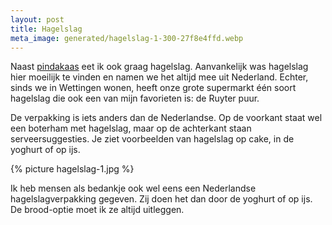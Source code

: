 ```yaml
---
layout: post
title: Hagelslag
meta_image: generated/hagelslag-1-300-27f8e4ffd.webp
---
```


Naast [pindakaas](https://roaldin.ch/pindakaas) eet ik ook graag hagelslag. Aanvankelijk was hagelslag hier moeilijk te vinden en namen we het altijd mee uit Nederland. Echter, sinds we in Wettingen wonen, heeft onze grote supermarkt één soort hagelslag die ook een van mijn favorieten is: de Ruyter puur.

De verpakking is iets anders dan de Nederlandse. Op de voorkant staat wel een boterham met hagelslag, maar op de achterkant staan serveersuggesties. Je ziet voorbeelden van hagelslag op cake, in de yoghurt of op ijs.

{% picture hagelslag-1.jpg %}

Ik heb mensen als bedankje ook wel eens een Nederlandse hagelslagverpakking gegeven. Zij doen het dan door de yoghurt of op ijs. De brood-optie moet ik ze altijd uitleggen.
